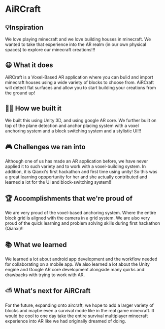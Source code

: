 # AiRCraft
## 💡Inspiration
We love playing minecraft and we love building houses in minecraft. We wanted to take that experience into the AR realm (in our own physical spaces) to explore our minecraft creations!!!

## 😃 What it does
AiRCraft is a Voxel-Based AR application where you can bulid and import minecraft houses using a wide variety of blocks to choose from. AiRCraft will detect flat surfaces and allow you to start building your creations from the ground up!

## 🤷‍♀️ How we built it
We built this using Unity 3D, and using google AR core. We further built on top of the plane detection and anchor placing system with a voxel anchoring system and a block switching system and a stylistic UI!!!

## 🎮 Challenges we ran into
Although one of us has made an AR application before, we have never applied it to such variety and to work with a voxel-building system. In addition, it is Qianxi's first hackathon and first time using unity! So this was a great learning oppportunity for her and she actually contributed and learned a lot for the UI and block-switching system!!

## 🏆 Accomplishments that we're proud of
We are very proud of the voxel-based anchoring system. Where the entire block grid is aligned with the camera in a grid system. We are also very proud of the quick learning and problem solving skills during first hackathon (Qianxi)!!

## 📚 What we learned
We learned a lot about android app development and the workflow needed for collaborating on a mobile app. We also learned a lot about the Unity engine and Google AR core development alongside many quirks and drawbacks with trying to work with AR.

## ⛅ What's next for AiRCraft
For the future, expanding onto aircraft, we hope to add a larger variety of blocks and maybe even a survival mode like in the real game minecraft. It would be cool to one day take the entire survival multiplayer minecraft experience into AR like we had originally dreamed of doing. 
